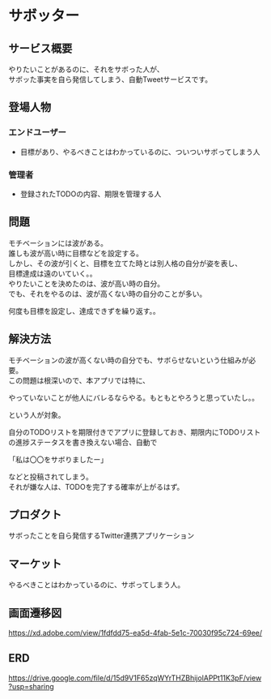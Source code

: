 # サボッター

## サービス概要
やりたいことがあるのに、それをサボった人が、  
サボッた事実を自ら発信してしまう、自動Tweetサービスです。

## 登場人物
### エンドユーザー
- 目標があり、やるべきことはわかっているのに、ついついサボってしまう人
### 管理者
- 登録されたTODOの内容、期限を管理する人

## 問題
モチベーションには波がある。  
誰しも波が高い時に目標などを設定する。  
しかし、その波が引くと、目標を立てた時とは別人格の自分が姿を表し、  
目標達成は遠のいていく。。  
やりたいことを決めたのは、波が高い時の自分。  
でも、それをやるのは、波が高くない時の自分のことが多い。  

何度も目標を設定し、達成できずを繰り返す。。

## 解決方法
モチベーションの波が高くない時の自分でも、サボらせないという仕組みが必要。  
この問題は根深いので、本アプリでは特に、  

やっていないことが他人にバレるならやる。もともとやろうと思っていたし。。
  
という人が対象。  
  
自分のTODOリストを期限付きでアプリに登録しておき、期限内にTODOリストの進捗ステータスを書き換えない場合、自動で  

「私は〇〇をサボりましたー」  

などと投稿されてしまう。  
それが嫌な人は、TODOを完了する確率が上がるはず。

## プロダクト
サボったことを自ら発信するTwitter連携アプリケーション

## マーケット
やるべきことはわかっているのに、サボってしまう人。

## 画面遷移図
https://xd.adobe.com/view/1fdfdd75-ea5d-4fab-5e1c-70030f95c724-69ee/

## ERD
https://drive.google.com/file/d/15d9V1F65zqWYrTHZBhijolAPPt11K3pF/view?usp=sharing
